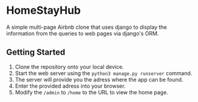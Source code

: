 # HomeStayHub
A simple multi-page Airbnb clone that uses django to display the information from the queries to web pages via django's ORM.


## Getting Started
1. Clone the repository onto your local device.
3. Start the web server using the `python3 manage.py runserver` command. 
4. The server will provide you the adress where the app can be found.
5. Enter the provided adress into your browser.
6. Modify the `/admin` to `/home` to the URL to view the home page. 
